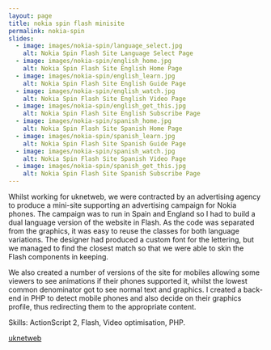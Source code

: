```yaml
---
layout: page
title: nokia spin flash minisite
permalink: nokia-spin
slides:
  - image: images/nokia-spin/language_select.jpg
    alt: Nokia Spin Flash Site Language Select Page
  - image: images/nokia-spin/english_home.jpg
    alt: Nokia Spin Flash Site English Home Page
  - image: images/nokia-spin/english_learn.jpg
    alt: Nokia Spin Flash Site English Guide Page
  - image: images/nokia-spin/english_watch.jpg
    alt: Nokia Spin Flash Site English Video Page
  - image: images/nokia-spin/english_get_this.jpg
    alt: Nokia Spin Flash Site English Subscribe Page
  - image: images/nokia-spin/spanish_home.jpg
    alt: Nokia Spin Flash Site Spanish Home Page
  - image: images/nokia-spin/spanish_learn.jpg
    alt: Nokia Spin Flash Site Spanish Guide Page
  - image: images/nokia-spin/spanish_watch.jpg
    alt: Nokia Spin Flash Site Spanish Video Page
  - image: images/nokia-spin/spanish_get_this.jpg
    alt: Nokia Spin Flash Site Spanish Subscribe Page
---
```

<p>Whilst working for uknetweb, we were contracted by an advertising agency to produce a mini-site supporting an advertising campaign for Nokia phones. The campaign was to run in Spain and England so I had to build a dual language version of the website in Flash. As the code was separated from the graphics, it was easy to reuse the classes for both language variations. The designer had produced a custom font for the lettering, but we managed to find the closest match so that we were able to skin the Flash components in keeping. </p>
<p>We also created a number of versions of the site for mobiles allowing some viewers to see animations if their phones supported it, whilst the lowest common denominator got to see normal text and graphics. I created a back-end in PHP to detect mobile phones and also decide on their graphics profile, thus redirecting them to the appropriate content.</p>
<p>Skills: ActionScript 2, Flash, Video optimisation, PHP. </p>
<p><a href="http://www.uknetweb.com/">uknetweb</a></p>